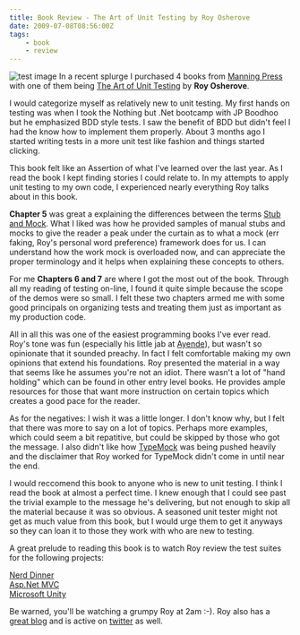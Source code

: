 ```yaml
---
title: Book Review - The Art of Unit Testing by Roy Osherove
date: 2009-07-08T08:56:00Z
tags:
    - book
    - review
---
```



![test image](https://scottmuc.comhttp://www.manning.com/osherove/osherove_cover150.jpg)
In a recent splurge I purchased 4 books from [Manning Press](http://www.manning.com/) with one of them being [The Art of Unit Testing](http://www.manning.com/osherove/) by **Roy Osherove**.

I would categorize myself as relatively new to unit testing. My first hands on testing was when I took the Nothing but .Net bootcamp with JP Boodhoo but he emphasized BDD style tests. I saw the benefit of BDD but didn't feel I had the know how to implement them properly. About 3 months ago I started writing tests in a more unit test like fashion and things started clicking.

This book felt like an Assertion of what I've learned over the last year. As I read the book I kept finding stories I could relate to. In my attempts to apply unit testing to my own code, I experienced nearly everything Roy talks about in this book. 

**Chapter 5** was great a explaining the differences between the terms [Stub and Mock](http://www.martinfowler.com/articles/mocksArentStubs.html). What I liked was how he provided samples of manual stubs and mocks to give the reader a peak under the curtain as to what a mock (err faking, Roy's personal word preference) framework does for us. I can understand how the work mock is overloaded now, and can appreciate the proper terminology and it helps when explaining these concepts to others.

For me **Chapters 6 and 7** are where I got the most out of the book. Through all my reading of testing on-line, I found it quite simple because the scope of the demos were so small. I felt these two chapters armed me with some good principals on organizing tests and treating them just as important as my production code.

All in all this was one of the easiest programming books I've ever read. Roy's tone was fun (especially his little jab at [Ayende](http://ayende.com/)), but wasn't so opinionate that it sounded preachy. In fact I felt comfortable making my own opinions that extend his foundations. Roy presented the material in a way that seems like he assumes you're not an idiot. There wasn't a lot of "hand holding" which can be found in other entry level books. He provides ample resources for those that want more instruction on certain topics which creates a good pace for the reader.

As for the negatives: I wish it was a little longer. I don't know why, but I felt that there was more to say on a lot of topics. Perhaps more examples, which could seem a bit repatitive, but could be skipped by those who got the message. I also didn't like how [TypeMock](http://typemock.com/) was being pushed heavily and the disclaimer that Roy worked for TypeMock didn't come in until near the end.

I would reccomend this book to anyone who is new to unit testing. I think I read the book at almost a perfect time. I knew enough that I could see past the trivial example to the message he's delivering, but not enough to skip all the material because it was so obvious. A seasoned unit tester might not get as much value from this book, but I would urge them to get it anyways so they can loan it to those they work with who are new to testing.

A great prelude to reading this book is to watch Roy review the test suites for the following projects:

[Nerd Dinner](http://weblogs.asp.net/rosherove/archive/2009/03/20/test-review-1-nerddinner.aspx) <br />
[Asp.Net MVC](http://weblogs.asp.net/rosherove/archive/2009/03/21/test-review-2-asp-net-mvc-unit-tests.aspx) <br />
[Microsoft Unity](http://weblogs.asp.net/rosherove/archive/2009/03/23/test-review-3-unity.aspx)

Be warned, you'll be watching a grumpy Roy at 2am :-). Roy also has a [great blog](http://osherove.com/blog) and is active on [twitter](http://twitter.com/RoyOsherove) as well.


